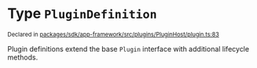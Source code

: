 # Type `PluginDefinition`
<sub>Declared in [packages/sdk/app-framework/src/plugins/PluginHost/plugin.ts:83](https://github.com/dxos/dxos/blob/d2aae6ea4/packages/sdk/app-framework/src/plugins/PluginHost/plugin.ts#L83)</sub>


Plugin definitions extend the base  `Plugin`  interface with additional lifecycle methods.



